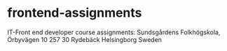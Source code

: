 # frontend-assignments
IT-Front end developer course assignments: Sundsgårdens Folkhögskola, Örbyvägen 10 257 30 Rydebäck Helsingborg Sweden

